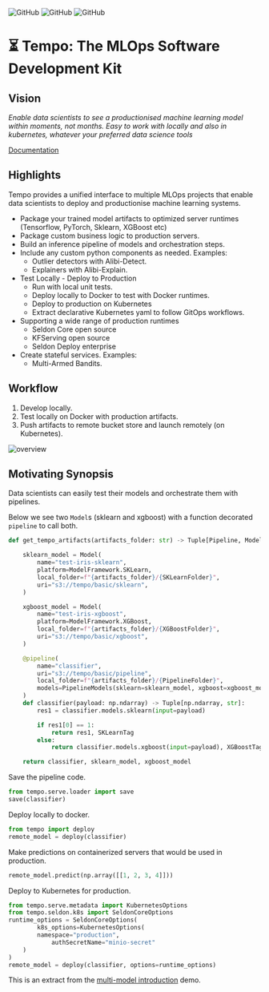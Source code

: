 
![GitHub](https://img.shields.io/badge/Version-0.1.0-green.svg)
![GitHub](https://img.shields.io/badge/Python-3.5—3.8-blue.svg)
![GitHub](https://img.shields.io/badge/License-Apache-black.svg)

# ⏳ Tempo: The MLOps Software Development Kit

## Vision

*Enable data scientists to see a productionised machine learning model within moments, not months. Easy to work with locally and also in kubernetes, whatever your preferred data science tools*

[Documentation](https://tempo.readthedocs.io/en/latest/)

## Highlights

Tempo provides a unified interface to multiple MLOps projects that enable data scientists to deploy and productionise machine learning systems.


 * Package your trained model artifacts to optimized server runtimes (Tensorflow, PyTorch, Sklearn, XGBoost etc)
 * Package custom business logic to production servers.
 * Build an inference pipeline of models and orchestration steps.
 * Include any custom python components as needed. Examples:
     * Outlier detectors with Alibi-Detect.
     * Explainers with Alibi-Explain.
 * Test Locally - Deploy to Production
     * Run with local unit tests.     
     * Deploy locally to Docker to test with Docker runtimes.
     * Deploy to production on Kubernetes
     * Extract declarative Kubernetes yaml to follow GitOps workflows.     
 * Supporting a wide range of production runtimes
     * Seldon Core open source
     * KFServing open source
     * Seldon Deploy enterprise     
 * Create stateful services. Examples:
    * Multi-Armed Bandits.



## Workflow

1. Develop locally.
2. Test locally on Docker with production artifacts.
3. Push artifacts to remote bucket store and launch remotely (on Kubernetes).

![overview](https://raw.githubusercontent.com/SeldonIO/tempo/master/docs/assets/tempo-overview.png)

## Motivating Synopsis

Data scientists can easily test their models and orchestrate them with pipelines.

Below we see two `Model`s (sklearn and xgboost) with a function decorated `pipeline` to call both.


```python
def get_tempo_artifacts(artifacts_folder: str) -> Tuple[Pipeline, Model, Model]:

    sklearn_model = Model(
        name="test-iris-sklearn",
        platform=ModelFramework.SKLearn,
        local_folder=f"{artifacts_folder}/{SKLearnFolder}",
        uri="s3://tempo/basic/sklearn",
    )

    xgboost_model = Model(
        name="test-iris-xgboost",
        platform=ModelFramework.XGBoost,
        local_folder=f"{artifacts_folder}/{XGBoostFolder}",
        uri="s3://tempo/basic/xgboost",
    )

    @pipeline(
        name="classifier",
        uri="s3://tempo/basic/pipeline",
        local_folder=f"{artifacts_folder}/{PipelineFolder}",
        models=PipelineModels(sklearn=sklearn_model, xgboost=xgboost_model),
    )
    def classifier(payload: np.ndarray) -> Tuple[np.ndarray, str]:
        res1 = classifier.models.sklearn(input=payload)

        if res1[0] == 1:
            return res1, SKLearnTag
        else:
            return classifier.models.xgboost(input=payload), XGBoostTag

    return classifier, sklearn_model, xgboost_model

```

Save the pipeline code.

```python
from tempo.serve.loader import save
save(classifier)
```

Deploy locally to docker.

```python
from tempo import deploy
remote_model = deploy(classifier)
```

Make predictions on containerized servers that would be used in production.

```python
remote_model.predict(np.array([[1, 2, 3, 4]]))
```

Deploy to Kubernetes for production.

```python
from tempo.serve.metadata import KubernetesOptions
from tempo.seldon.k8s import SeldonCoreOptions
runtime_options = SeldonCoreOptions(
        k8s_options=KubernetesOptions(
	    namespace="production",
            authSecretName="minio-secret"
	)
)	
remote_model = deploy(classifier, options=runtime_options)
```

This is an extract from the [multi-model introduction](https://tempo.readthedocs.io/en/latest/examples/multi-model/README.html) demo.
